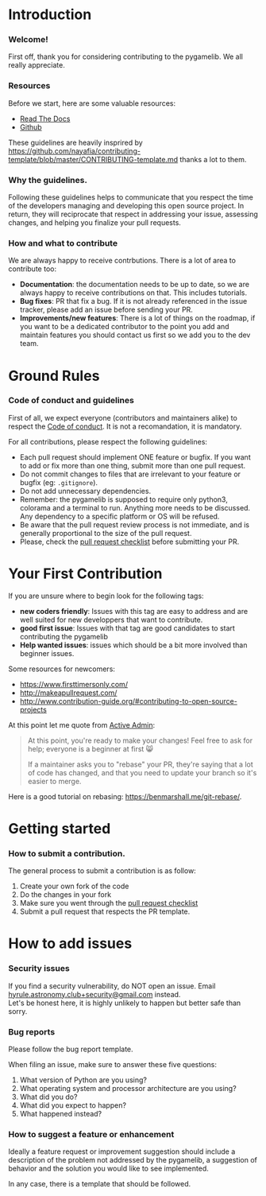 # Introduction

### Welcome!
First off, thank you for considering contributing to the pygamelib. We all really appreciate.

### Resources

Before we start, here are some valuable resources:
- [Read The Docs](https://pygamelib.readthedocs.io/en/latest/index.html)  
- [Github](https://github.com/pygamelib/pygamelib)

These guidelines are heavily insprired by https://github.com/nayafia/contributing-template/blob/master/CONTRIBUTING-template.md thanks a lot to them.

### Why the guidelines.

Following these guidelines helps to communicate that you respect the time of the developers managing and developing this open source project. In return, they will reciprocate that respect in addressing your issue, assessing changes, and helping you finalize your pull requests.

### How and what to contribute

We are always happy to receive contrbutions. There is a lot of area to contribute too:
- **Documentation**: the documentation needs to be up to date, so we are always happy to receive contributions on that. This includes tutorials.
- **Bug fixes**: PR that fix a bug. If it is not already referenced in the issue tracker, please add an issue before sending your PR.
- **Improvements/new features**: There is a lot of things on the roadmap, if you want to be a dedicated contributor to the point you add and maintain features you should contact us first so we add you to the dev team.

# Ground Rules
### Code of conduct and guidelines

First of all, we expect everyone (contributors and maintainers alike) to respect the [Code of conduct](https://github.com/pygamelib/pygamelib/blob/master/CODE_OF_CONDUCT.md).
It is not a recomandation, it is mandatory.

For all contributions, please respect the following guidelines:

* Each pull request should implement ONE feature or bugfix. If you want to add or fix more than one thing, submit more than one pull request.
* Do not commit changes to files that are irrelevant to your feature or bugfix (eg: `.gitignore`).
* Do not add unnecessary dependencies.
* Remember: the pygamelib is supposed to require only python3, colorama and a terminal to run. Anything more needs to be discussed. Any dependency to a specific platform or OS will be refused.
* Be aware that the pull request review process is not immediate, and is generally proportional to the size of the pull request.
* Please, check the [pull request checklist](https://github.com/pygamelib/pygamelib/blob/master/PULL_REQUEST_REVIEW_CHECKLIST.md) before submitting your PR.

# Your First Contribution

If you are unsure where to begin look for the following tags:
- **new coders friendly**: Issues with this tag are easy to address and are well suited for new developpers that want to contribute.
- **good first issue**: Issues with that tag are good candidates to start contributing the pygamelib
- **Help wanted issues**: issues which should be a bit more involved than beginner issues.

Some resources for newcomers:
- https://www.firsttimersonly.com/
- http://makeapullrequest.com/
- http://www.contribution-guide.org/#contributing-to-open-source-projects

At this point let me quote from [Active Admin](https://github.com/activeadmin/activeadmin/blob/master/CONTRIBUTING.md):

>At this point, you're ready to make your changes! Feel free to ask for help; everyone is a beginner at first :smile_cat:
>
>If a maintainer asks you to "rebase" your PR, they're saying that a lot of code has changed, and that you need to update your branch so it's easier to merge.

Here is a good tutorial on rebasing: https://benmarshall.me/git-rebase/.

# Getting started
### How to submit a contribution.

The general process to submit a contribution is as follow:
1. Create your own fork of the code
2. Do the changes in your fork
3. Make sure you went through the [pull request checklist](https://github.com/pygamelib/pygamelib/blob/master/PULL_REQUEST_REVIEW_CHECKLIST.md)
4. Submit a pull request that respects the PR template.

# How to add issues
### Security issues

If you find a security vulnerability, do NOT open an issue. Email hyrule.astronomy.club+security@gmail.com instead.  
Let's be honest here, it is highly unlikely to happen but better safe than sorry.

### Bug reports

Please follow the bug report template.

When filing an issue, make sure to answer these five questions:
1. What version of Python are you using?
2. What operating system and processor architecture are you using?
3. What did you do?
4. What did you expect to happen?
5. What happened instead?

### How to suggest a feature or enhancement

Ideally a feature request or improvement suggestion should include a description of the problem not addressed by the pygamelib, a suggestion of behavior and the solution you would like to see implemented.

In any case, there is a template that should be followed.
